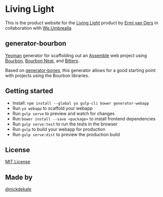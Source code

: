 # Living Light

This is the product website for the [Living Light](https://livinglight.info/) product by [Ermi van Oers](http://www.ermivanoers.nl) in collaboration with [We.Umbrealla](http://www.weumbrella.com)

## generator-bourbon

[Yeoman](http://yeoman.io/) generator for scaffolding out an [Assemble](https://github.com/assemble/assemble) web project using [Bourbon](http://bourbon.io/), [Bourbon Neat](http://neat.bourbon.io/), and [Bitters](http://bitters.bourbon.io/).

Based on [generator-bones](https://github.com/matt-bailey/generator-bones), this generator allows for a good starting point with projects using the Bourbon libraries.

## Getting started

- Install: `npm install --global yo gulp-cli bower generator-webapp`
- Run `yo webapp` to scaffold your webapp
- Run `gulp serve` to preview and watch for changes
- Run `bower install --save <package>` to install frontend dependencies
- Run `gulp serve:test` to run the tests in the browser
- Run `gulp` to build your webapp for production
- Run `gulp serve:dist` to preview the production build

## License
[MIT License](http://en.wikipedia.org/wiki/MIT_License)

## Made by

[@nickdekale](https://nickderonde.com)